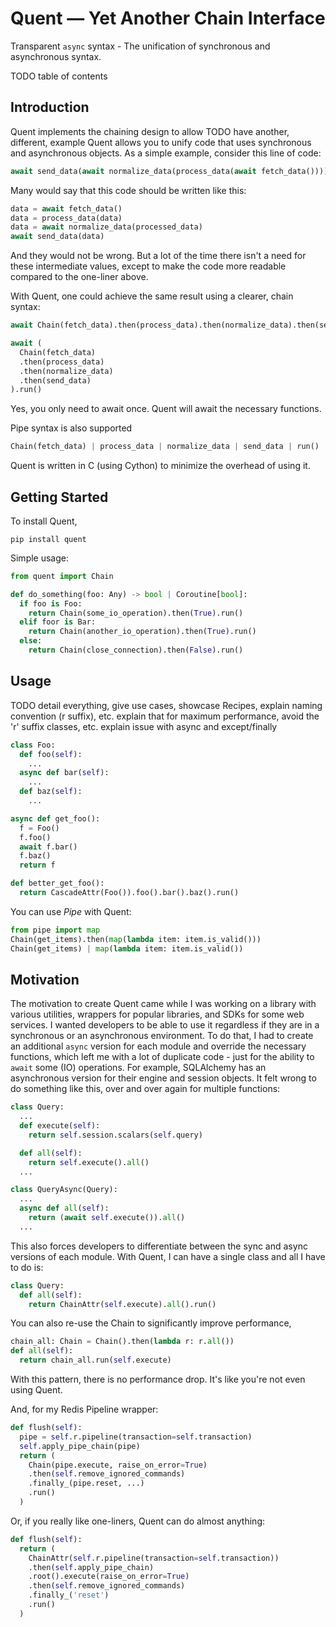 # Quent — Yet Another Chain Interface

Transparent `async` syntax - The unification of synchronous and asynchronous syntax.

TODO table of contents

## Introduction
Quent implements the chaining design to allow 
TODO have another, different, example
Quent allows you to unify code that uses synchronous and asynchronous objects.
As a simple example, consider this line of code:
```python
await send_data(await normalize_data(process_data(await fetch_data())))
```
Many would say that this code should be written like this:
```python
data = await fetch_data()
data = process_data(data)
data = await normalize_data(processed_data)
await send_data(data)
```
And they would not be wrong. But a lot of the time there isn't a need for these intermediate values,
except to make the code more readable compared to the one-liner above.

With Quent, one could achieve the same result using a clearer, chain syntax:
```python
await Chain(fetch_data).then(process_data).then(normalize_data).then(send_data).run()

await (
  Chain(fetch_data)
  .then(process_data)
  .then(normalize_data)
  .then(send_data)
).run()
```
Yes, you only need to await once. Quent will await the necessary functions.

Pipe syntax is also supported
```python
Chain(fetch_data) | process_data | normalize_data | send_data | run()
```
Quent is written in C (using Cython) to minimize the overhead of using it.

## Getting Started
To install Quent,
```
pip install quent
```
Simple usage:
```python
from quent import Chain

def do_something(foo: Any) -> bool | Coroutine[bool]:
  if foo is Foo:
    return Chain(some_io_operation).then(True).run()
  elif foor is Bar:
    return Chain(another_io_operation).then(True).run()
  else:
    return Chain(close_connection).then(False).run()
```

## Usage
TODO detail everything, give use cases, showcase Recipes, explain naming convention (r suffix), etc.
explain that for maximum performance, avoid the 'r' suffix classes, etc.
explain issue with async and except/finally
```python
class Foo:
  def foo(self):
    ...
  async def bar(self):
    ...
  def baz(self):
    ...

async def get_foo():
  f = Foo()
  f.foo()
  await f.bar()
  f.baz()
  return f

def better_get_foo():
  return CascadeAttr(Foo()).foo().bar().baz().run()
```
You can use *Pipe* with Quent:
```python
from pipe import map
Chain(get_items).then(map(lambda item: item.is_valid()))
Chain(get_items) | map(lambda item: item.is_valid())
```

## Motivation
The motivation to create Quent came while I was working on a library with various utilities, wrappers
for popular libraries, and SDKs for some web services. I wanted developers to be able to use it regardless if they are in a synchronous or an asynchronous environment. To do that, I had to create an additional `async` version for each module and override the necessary functions, which left me with a lot of duplicate code - just for the ability to `await` some (IO) operations.
For example, SQLAlchemy has an asynchronous version for their engine and session objects. It felt wrong to do something like this, over and over again for multiple functions:
```python
class Query:
  ...
  def execute(self):
    return self.session.scalars(self.query)

  def all(self):
    return self.execute().all()
  ...

class QueryAsync(Query):
  ...
  async def all(self):
    return (await self.execute()).all()
  ...
```
This also forces developers to differentiate between the sync and async versions of each module.
With Quent, I can have a single class and all I have to do is:
```python
class Query:
  def all(self):
    return ChainAttr(self.execute).all().run()
```
You can also re-use the Chain to significantly improve performance,
```python
chain_all: Chain = Chain().then(lambda r: r.all())
def all(self):
  return chain_all.run(self.execute)
```
With this pattern, there is no performance drop. It's like you're not even using Quent.

And, for my Redis Pipeline wrapper:
```python
def flush(self):
  pipe = self.r.pipeline(transaction=self.transaction)
  self.apply_pipe_chain(pipe)
  return (
    Chain(pipe.execute, raise_on_error=True)
    .then(self.remove_ignored_commands)
    .finally_(pipe.reset, ...)
    .run()
  )
```
Or, if you really like one-liners, Quent can do almost anything:
```python
def flush(self):
  return (
    ChainAttr(self.r.pipeline(transaction=self.transaction))
    .then(self.apply_pipe_chain)
    .root().execute(raise_on_error=True)
    .then(self.remove_ignored_commands)
    .finally_('reset')
    .run()
  )
```
